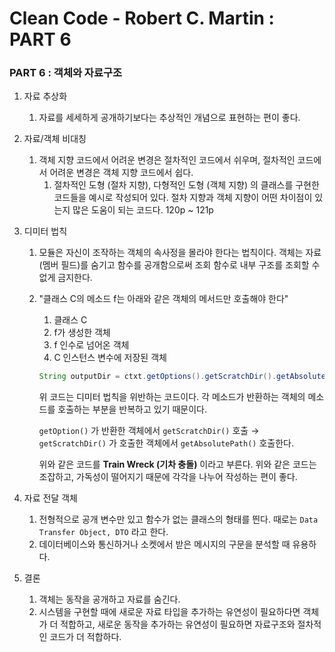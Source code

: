 # Clean Code - Robert C. Martin : PART 6

### PART 6 : 객체와 자료구조

1. 자료 추상화
    1. 자료를 세세하게 공개하기보다는 추상적인 개념으로 표현하는 편이 좋다.
2. 자료/객체 비대칭
    1. 객체 지향 코드에서 어려운 변경은 절차적인 코드에서 쉬우며, 절차적인 코드에서 어려운 변경은 객체 지향 코드에서 쉽다.
        1. 절차적인 도형 (절차 지향), 다형적인 도형 (객체 지향) 의 클래스를 구현한 코드들을 예시로 작성되어 있다. 절차 지향과 객체 지향이 어떤 차이점이 있는지 많은 도움이 되는 코드다. 120p ~ 121p
3. 디미터 법칙
    1. 모듈은 자신이 조작하는 객체의 속사정을 몰라야 한다는 법칙이다. 객체는 자료 (멤버 필드)를 숨기고 함수를 공개함으로써 조회 함수로 내부 구조를 조회할 수 없게 금지한다.
    2. "클래스 C의 메소드 f는 아래와 같은 객체의 메서드만 호출해야 한다"
        1. 클래스 C
        2. f가 생성한 객체
        3. f 인수로 넘어온 객체
        4. C 인스턴스 변수에 저장된 객체

        ```java
        String outputDir = ctxt.getOptions().getScratchDir().getAbsolutePath();
        ```

        위 코드는 디미터 법칙을 위반하는 코드이다. 각 메소드가 반환하는 객체의 메소드를 호출하는 부분을 반복하고 있기 때문이다.

        `getOption()` 가 반환한 객체에서 `getScratchDir()` 호출 → `getScratchDir()` 가 호출한 객체에서 `getAbsolutePath()` 호출한다.

        위와 같은 코드를 **Train Wreck (기차 충돌)** 이라고 부른다.  위와 같은 코드는 조잡하고, 가독성이 떨어지기 때문에 각각을 나누어 작성하는 편이 좋다.
4. 자료 전달 객체
    1. 전형적으로 공개 변수만 있고 함수가 없는 클래스의 형태를 띈다. 때로는 ```Data Transfer Object, DTO``` 라고 한다.
    2. 데이터베이스와 통신하거나 소켓에서 받은 메시지의 구문을 분석할 때 유용하다.
   
5. 결론
    1. 객체는 동작을 공개하고 자료를 숨긴다.
    2. 시스템을 구현할 때에 새로운 자료 타입을 추가하는 유연성이 필요하다면 객체가 더 적합하고, 새로운 동작을 추가하는 유연성이 필요하면 자료구조와 절차적인 코드가 더 적합하다.
